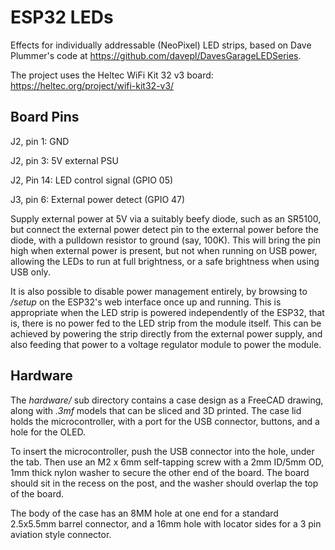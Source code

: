 # ESP32 LEDs

Effects for individually addressable (NeoPixel) LED strips, based on Dave
Plummer's code at https://github.com/davepl/DavesGarageLEDSeries.

The project uses the Heltec WiFi Kit 32 v3 board: 
https://heltec.org/project/wifi-kit32-v3/

## Board Pins

J2, pin 1:  GND

J2, pin 3:  5V external PSU

J2, Pin 14: LED control signal (GPIO 05)

J3, pin 6:  External power detect (GPIO 47)

Supply external power at 5V via a suitably beefy diode, such as an SR5100, but
connect the external power detect pin to the external power before the diode,
with a pulldown resistor to ground (say, 100K). This will bring the pin high 
when external power is present, but not when running on USB power, allowing
the LEDs to run at full brightness, or a safe brightness when using USB only.

It is also possible to disable power management entirely, by browsing to 
*/setup* on the ESP32's web interface once up and running. This is appropriate
when the LED strip is powered independently of the ESP32, that is, there is no
power fed to the LED strip from the module itself. This can be achieved by 
powering the strip directly from the external power supply, and also feeding
that power to a voltage regulator module to power the module.

## Hardware

The *hardware/* sub directory contains a case design as a FreeCAD drawing,
along with *.3mf* models that can be sliced and 3D printed. The case lid holds
the microcontroller, with a port for the USB connector, buttons, and a hole
for the OLED.

To insert the microcontroller, push the USB connector into the hole, under the 
tab. Then use an M2 x 6mm self-tapping screw with a 2mm ID/5mm OD, 1mm thick
nylon washer to secure the other end of the board. The board should sit in the
recess on the post, and the washer should overlap the top of the board.

The body of the case has an 8MM hole at one end for a standard 2.5x5.5mm barrel
connector, and a 16mm hole with locator sides for a 3 pin aviation style 
connector.
